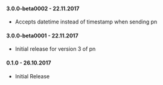 #### 3.0.0-beta0002 - 22.11.2017
* Accepts datetime instead of timestamp when sending pn

#### 3.0.0-beta0001 - 22.11.2017
* Initial release for version 3 of pn

#### 0.1.0 - 26.10.2017
* Initial Release
